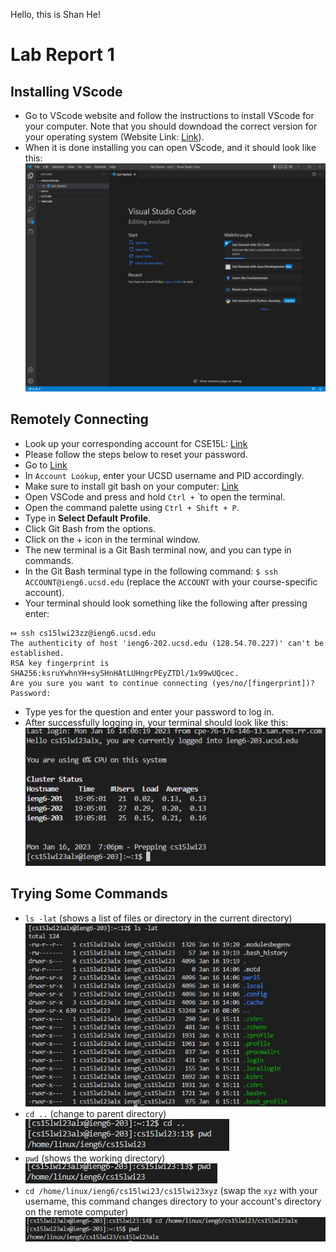 Hello, this is Shan He!
# Lab Report 1
## Installing VScode
* Go to VScode website and follow the instructions to install VScode for your computer. Note that you should downdoad the correct version for your operating system (Website Link: [Link](https://code.visualstudio.com/)).
* When it is done installing you can open VScode, and it should look like this: ![Image](VScode.JPG)
## Remotely Connecting
* Look up your corresponding account for CSE15L: [Link](https://sdacs.ucsd.edu/~icc/index.php)
* Please follow the steps below to reset your password.
* Go to [Link](https://sdacs.ucsd.edu/~icc/index.php)
* In `Account Lookup`, enter your UCSD username and PID accordingly.
* Make sure to install git bash on your computer: [Link](https://git-scm.com/download/win)
* Open VSCode and press and hold `Ctrl +` `to open the terminal.
* Open the command palette using `Ctrl + Shift + P`.
* Type in **Select Default Profile**.
* Click Git Bash from the options.
* Click on the + icon in the terminal window.
* The new terminal is a Git Bash terminal now, and you can type in commands.
* In the Git Bash terminal type in the following command:
`$ ssh ACCOUNT@ieng6.ucsd.edu` (replace the `ACCOUNT` with your course-specific account).
* Your terminal should look something like the following after pressing enter: 
```
⤇ ssh cs15lwi23zz@ieng6.ucsd.edu
The authenticity of host 'ieng6-202.ucsd.edu (128.54.70.227)' can't be established.
RSA key fingerprint is SHA256:ksruYwhnYH+sySHnHAtLUHngrPEyZTDl/1x99wUQcec.
Are you sure you want to continue connecting (yes/no/[fingerprint])? 
Password: 
```
* Type yes for the question and enter your password to log in.
* After successfully logging in, your terminal should look like this: ![Image](remoteConnecting.JPG)
## Trying Some Commands
* `ls -lat` (shows a list of files or directory in the current directory) ![Image](lsCommand.JPG)
* `cd ..` (change to parent directory) ![Image](cdCommand1.JPG)
* `pwd` (shows the working directory) ![Image](pwdCommand.JPG)
* `cd /home/linux/ieng6/cs15lwi23/cs15lwi23xyz` (swap the `xyz` with your username, this command changes directory to your account's directory on the remote computer) ![Image](cdCommand2.JPG)
